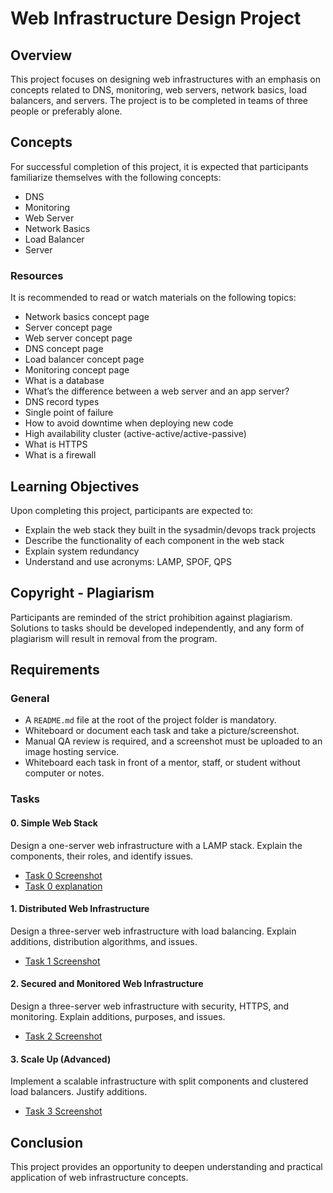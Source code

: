 # Web Infrastructure Design Project

## Overview

This project focuses on designing web infrastructures with an emphasis on concepts related to DNS, monitoring, web servers, network basics, load balancers, and servers. The project is to be completed in teams of three people or preferably alone.
## Concepts

For successful completion of this project, it is expected that participants familiarize themselves with the following concepts:

- DNS
- Monitoring
- Web Server
- Network Basics
- Load Balancer
- Server

### Resources

It is recommended to read or watch materials on the following topics:

- Network basics concept page
- Server concept page
- Web server concept page
- DNS concept page
- Load balancer concept page
- Monitoring concept page
- What is a database
- What’s the difference between a web server and an app server?
- DNS record types
- Single point of failure
- How to avoid downtime when deploying new code
- High availability cluster (active-active/active-passive)
- What is HTTPS
- What is a firewall

## Learning Objectives

Upon completing this project, participants are expected to:

- Explain the web stack they built in the sysadmin/devops track projects
- Describe the functionality of each component in the web stack
- Explain system redundancy
- Understand and use acronyms: LAMP, SPOF, QPS

## Copyright - Plagiarism

Participants are reminded of the strict prohibition against plagiarism. Solutions to tasks should be developed independently, and any form of plagiarism will result in removal from the program.

## Requirements

### General

- A `README.md` file at the root of the project folder is mandatory.
- Whiteboard or document each task and take a picture/screenshot.
- Manual QA review is required, and a screenshot must be uploaded to an image hosting service.
- Whiteboard each task in front of a mentor, staff, or student without computer or notes.

### Tasks

#### 0. Simple Web Stack

Design a one-server web infrastructure with a LAMP stack. Explain the components, their roles, and identify issues.

- [Task 0 Screenshot](https://imgur.com/a/ijlWNOO)
- [Task 0 explanation]()

#### 1. Distributed Web Infrastructure

Design a three-server web infrastructure with load balancing. Explain additions, distribution algorithms, and issues.

- [Task 1 Screenshot](insert_url_here)

#### 2. Secured and Monitored Web Infrastructure

Design a three-server web infrastructure with security, HTTPS, and monitoring. Explain additions, purposes, and issues.

- [Task 2 Screenshot](insert_url_here)

#### 3. Scale Up (Advanced)

Implement a scalable infrastructure with split components and clustered load balancers. Justify additions.

- [Task 3 Screenshot](insert_url_here)

## Conclusion

This project provides an opportunity to deepen understanding and practical application of web infrastructure concepts.
